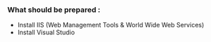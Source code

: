### What should be prepared :
- Install IIS (Web Management Tools & World Wide Web Services)
- Install Visual Studio
